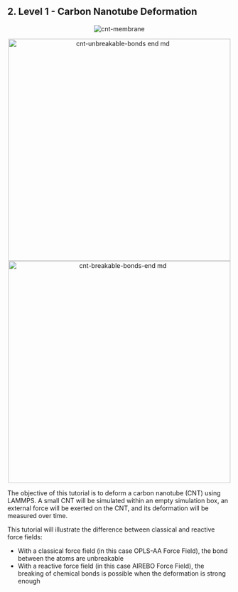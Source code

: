 ## 2. Level 1 - Carbon Nanotube Deformation

<p align="center">
  <img src="https://github.com/c-vandenberg/lammps-tutorials/assets/60201356/ea6277cb-2d37-4ccf-8c48-1b6ba812d904" alt="cnt-membrane" width="" />
</p>

<p align="center">
  <img src="https://github.com/c-vandenberg/lammps-tutorials/assets/60201356/54201568-22cb-4021-96c0-e3fba125e62b" alt="cnt-unbreakable-bonds end md" width="500" />
  <img src="https://github.com/c-vandenberg/lammps-tutorials/assets/60201356/1a38a1ca-9d88-47aa-82c9-3bb6225924c5" alt="cnt-breakable-bonds-end md" width="500" />
</p>

The objective of this tutorial is to deform a carbon nanotube (CNT) using LAMMPS. A small CNT will be simulated within an empty simulation box, an external force will be exerted on the CNT, and its deformation will be measured over time.

This tutorial will illustrate the difference between classical and reactive force fields:
* With a classical force field (in this case OPLS-AA Force Field), the bond between the atoms are unbreakable
* With a reactive force field (in this case AIREBO Force Field), the breaking of chemical bonds is possible when the deformation is strong enough
